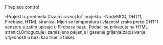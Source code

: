 Fireplace control

-Projekt iz predmeta Dizajn i razvoj IoT projekta.
-NodeMCU, DHT11, Firebase, HTML stranica.
Mjeri se temperatura i vlaznost zraka preko DHT11 senzora a zatim upisuje u Firebase bazu. Podaci se prikazuju na HTML stranici.Omogucuje i zamisljeno paljenje i gasenje grijanja(zapisivanje vrijednosti u bazi kao true ili false).
